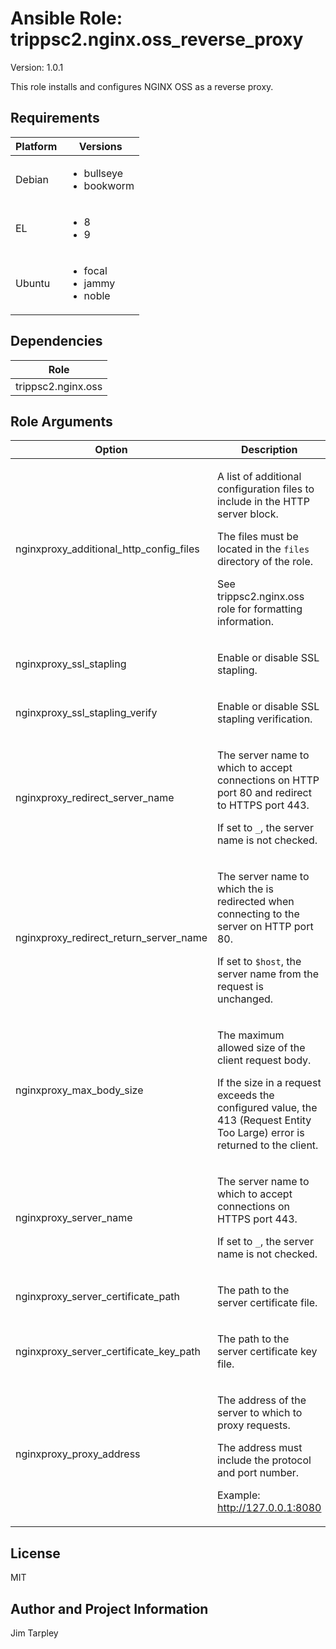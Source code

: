 <!-- BEGIN_ANSIBLE_DOCS -->

# Ansible Role: trippsc2.nginx.oss_reverse_proxy
Version: 1.0.1

This role installs and configures NGINX OSS as a reverse proxy.

## Requirements

| Platform | Versions |
| -------- | -------- |
| Debian | <ul><li>bullseye</li><li>bookworm</li></ul> |
| EL | <ul><li>8</li><li>9</li></ul> |
| Ubuntu | <ul><li>focal</li><li>jammy</li><li>noble</li></ul> |

## Dependencies
| Role |
| ---- |
| trippsc2.nginx.oss |


## Role Arguments
|Option|Description|Type|Required|Choices|Default|
|---|---|---|---|---|---|
| nginxproxy_additional_http_config_files | <p>A list of additional configuration files to include in the HTTP server block.</p><p>The files must be located in the `files` directory of the role.</p><p>See trippsc2.nginx.oss role for formatting information.</p> | list | no |  |  |
| nginxproxy_ssl_stapling | <p>Enable or disable SSL stapling.</p> | bool | no |  | true |
| nginxproxy_ssl_stapling_verify | <p>Enable or disable SSL stapling verification.</p> | bool | no |  | true |
| nginxproxy_redirect_server_name | <p>The server name to which to accept connections on HTTP port 80 and redirect to HTTPS port 443.</p><p>If set to `_`, the server name is not checked.</p> | str | no |  | _ |
| nginxproxy_redirect_return_server_name | <p>The server name to which the is redirected when connecting to the server on HTTP port 80.</p><p>If set to `$host`, the server name from the request is unchanged.</p> | str | no |  | $host |
| nginxproxy_max_body_size | <p>The maximum allowed size of the client request body.</p><p>If the size in a request exceeds the configured value, the 413 (Request Entity Too Large) error is returned to the client.</p> | str | no |  | 100K |
| nginxproxy_server_name | <p>The server name to which to accept connections on HTTPS port 443.</p><p>If set to `_`, the server name is not checked.</p> | str | yes |  |  |
| nginxproxy_server_certificate_path | <p>The path to the server certificate file.</p> | path | no |  | /etc/pki/tls/certs/nginx.crt |
| nginxproxy_server_certificate_key_path | <p>The path to the server certificate key file.</p> | path | no |  | /etc/pki/tls/private/nginx.key |
| nginxproxy_proxy_address | <p>The address of the server to which to proxy requests.</p><p>The address must include the protocol and port number.</p><p>Example: http://127.0.0.1:8080</p> | str | yes |  |  |


## License
MIT

## Author and Project Information
Jim Tarpley
<!-- END_ANSIBLE_DOCS -->
